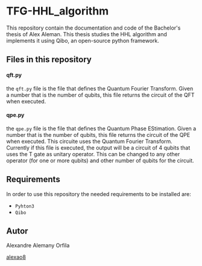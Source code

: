 # TFG-HHL_algorithm
This repository contain the documentation and code of the Bachelor's thesis of Alex Aleman. This thesis studies the HHL algorithm and implements it using Qibo, an open-source python framework.

## Files in this repository

#### qft.py
the `qft.py` file is the file that defines the Quantum Fourier Transform. Given a number that is the number of qubits, this file returns the circuit of the QFT when executed.


#### qpe.py
the `qpe.py` file is the file that defines the Quantum Phase EStimation. Given a number that is the number of qubits, this file returns the circuit of the QPE when executed. This circuite uses the Quantum Fourier Transform. Currently if this file is executed, the output will be a circuit of 4 qubits that uses the T gate as unitary operator. This can be changed to any other operator (for one or more qubits) and other number of qubits for the circuit.

## Requirements
In order to use this repository the needed requirements to be installed are:
- `Pyhton3`
- `Qibo`

## Autor
Alexandre Alemany Orfila

[alexao8](https://github.com/alexao8)

